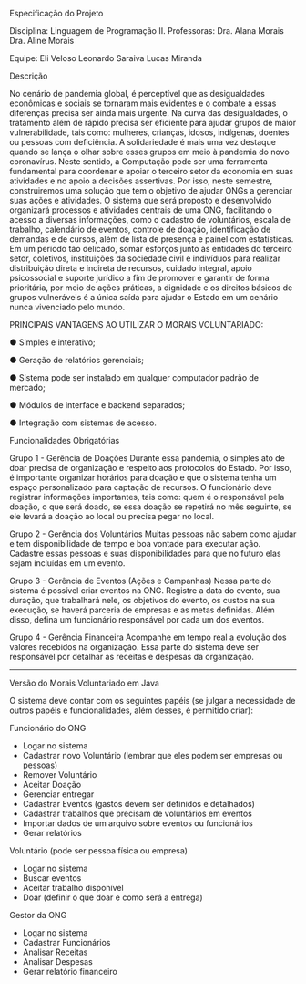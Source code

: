 Especificação do Projeto

Disciplina: Linguagem de Programação II.
Professoras: Dra. Alana Morais
Dra. Aline Morais

Equipe:
Eli Veloso
Leonardo Saraiva
Lucas Miranda

Descrição

No cenário de pandemia global, é perceptível que as desigualdades
econômicas e sociais se tornaram mais evidentes e o combate a essas diferenças
precisa ser ainda mais urgente. Na curva das desigualdades, o tratamento além de
rápido precisa ser eficiente para ajudar grupos de maior vulnerabilidade, tais como:
mulheres, crianças, idosos, indígenas, doentes ou pessoas com deficiência.
A solidariedade é mais uma vez destaque quando se lança o olhar sobre
esses grupos em meio à pandemia do novo coronavírus. Neste sentido, a
Computação pode ser uma ferramenta fundamental para coordenar e apoiar o
terceiro setor da economia em suas atividades e no apoio a decisões assertivas. Por
isso, neste semestre, construiremos uma solução que tem o objetivo de ajudar
ONGs a gerenciar suas ações e atividades.
O sistema que será proposto e desenvolvido organizará processos e
atividades centrais de uma ONG, facilitando o acesso a diversas informações, como
o cadastro de voluntários, escala de trabalho, calendário de eventos, controle de
doação, identificação de demandas e de cursos, além de lista de presença e painel
com estatísticas. Em um período tão delicado, somar esforços junto às entidades do
terceiro setor, coletivos, instituições da sociedade civil e indivíduos para realizar
distribuição direta e indireta de recursos, cuidado integral, apoio psicossocial e
suporte jurídico a fim de promover e garantir de forma prioritária, por meio de ações
práticas, a dignidade e os direitos básicos de grupos vulneráveis é a única saída
para ajudar o Estado em um cenário nunca vivenciado pelo mundo.

PRINCIPAIS VANTAGENS AO UTILIZAR O MORAIS VOLUNTARIADO:

● Simples e interativo;

● Geração de relatórios gerenciais;

● Sistema pode ser instalado em qualquer computador padrão de mercado;

● Módulos de interface e backend separados;

● Integração com sistemas de acesso.


Funcionalidades Obrigatórias


Grupo 1 - Gerência de Doações
Durante essa pandemia, o simples ato de doar precisa de organização e
respeito aos protocolos do Estado. Por isso, é importante organizar horários para
doação e que o sistema tenha um espaço personalizado para captação de recursos.
O funcionário deve registrar informações importantes, tais como: quem é o
responsável pela doação, o que será doado, se essa doação se repetirá no mês
seguinte, se ele levará a doação ao local ou precisa pegar no local.

Grupo 2 - Gerência dos Voluntários
Muitas pessoas não sabem como ajudar e tem disponibilidade de tempo e
boa vontade para executar ação. Cadastre essas pessoas e suas disponibilidades
para que no futuro elas sejam incluídas em um evento.

Grupo 3 - Gerência de Eventos (Ações e Campanhas)
Nessa parte do sistema é possível criar eventos na ONG. Registre a data do
evento, sua duração, que trabalhará nele, os objetivos do evento, os custos na sua
execução, se haverá parceria de empresas e as metas definidas. Além disso, defina
um funcionário responsável por cada um dos eventos.

Grupo 4 - Gerência Financeira
Acompanhe em tempo real a evolução dos valores recebidos na organização.
Essa parte do sistema deve ser responsável por detalhar as receitas e despesas da
organização.

___________________________________________________________

Versão do Morais Voluntariado em Java

O sistema deve contar com os seguintes papéis (se julgar a necessidade de
outros papéis e funcionalidades, além desses, é permitido criar):

Funcionário do ONG
- Logar no sistema
- Cadastrar novo Voluntário (lembrar que eles podem ser empresas ou
pessoas)
- Remover Voluntário
- Aceitar Doação
- Gerenciar entregar
- Cadastrar Eventos (gastos devem ser definidos e detalhados)
- Cadastrar trabalhos que precisam de voluntários em eventos
- Importar dados de um arquivo sobre eventos ou funcionários
- Gerar relatórios

Voluntário (pode ser pessoa física ou empresa)
- Logar no sistema
- Buscar eventos
- Aceitar trabalho disponível
- Doar (definir o que doar e como será a entrega)

Gestor da ONG
- Logar no sistema
- Cadastrar Funcionários
- Analisar Receitas
- Analisar Despesas
- Gerar relatório financeiro
